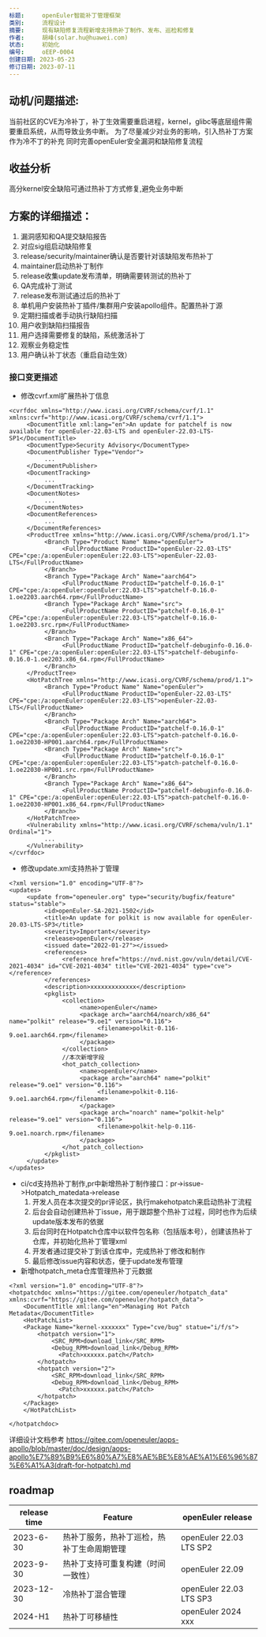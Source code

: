 ```yaml
---
标题:     openEuler智能补丁管理框架
类别:     流程设计
摘要:     现有缺陷修复流程新增支持热补丁制作、发布、巡检和修复
作者:     胡峰(solar.hu@huawei.com)
状态:     初始化
编号:     oEEP-0004 
创建日期: 2023-05-23
修订日期: 2023-07-11
---
```


## 动机/问题描述:
当前社区的CVE为冷补丁，补丁生效需要重启进程，kernel，glibc等底层组件需要重启系统，从而导致业务中断。
为了尽量减少对业务的影响，引入热补丁方案作为冷不丁的补充
同时完善openEuler安全漏洞和缺陷修复流程

## 收益分析
高分kernel安全缺陷可通过热补丁方式修复,避免业务中断

## 方案的详细描述：
1. 漏洞感知和QA提交缺陷报告
2. 对应sig组启动缺陷修复
3. release/security/maintainer确认是否要针对该缺陷发布热补丁
4. maintainer启动热补丁制作
5. release收集update发布清单，明确需要转测试的热补丁
6. QA完成补丁测试
7. release发布测试通过后的热补丁
8. 单机用户安装热补丁插件/集群用户安装apollo组件。配置热补丁源
9. 定期扫描或者手动执行缺陷扫描
10. 用户收到缺陷扫描报告
11. 用户选择需要修复的缺陷，系统激活补丁
12. 观察业务稳定性
13. 用户确认补丁状态（重启自动生效）

### 接口变更描述
- 修改cvrf.xml扩展热补丁信息
```
<cvrfdoc xmlns="http://www.icasi.org/CVRF/schema/cvrf/1.1" xmlns:cvrf="http://www.icasi.org/CVRF/schema/cvrf/1.1">
     <DocumentTitle xml:lang="en">An update for patchelf is now available for openEuler-22.03-LTS and openEuler-22.03-LTS-SP1</DocumentTitle>
     <DocumentType>Security Advisory</DocumentType>
     <DocumentPublisher Type="Vendor">
          ...
     </DocumentPublisher>
     <DocumentTracking>
          ...
     </DocumentTracking>
     <DocumentNotes>
          ...
     </DocumentNotes>
     <DocumentReferences>
          ...
     </DocumentReferences>
     <ProductTree xmlns="http://www.icasi.org/CVRF/schema/prod/1.1">
          <Branch Type="Product Name" Name="openEuler">
               <FullProductName ProductID="openEuler-22.03-LTS" CPE="cpe:/a:openEuler:openEuler:22.03-LTS">openEuler-22.03-LTS</FullProductName>
          </Branch>
          <Branch Type="Package Arch" Name="aarch64">
               <FullProductName ProductID="patchelf-0.16.0-1" CPE="cpe:/a:openEuler:openEuler:22.03-LTS">patchelf-0.16.0-1.oe2203.aarch64.rpm</FullProductName>
          <Branch Type="Package Arch" Name="src">
               <FullProductName ProductID="patchelf-0.16.0-1" CPE="cpe:/a:openEuler:openEuler:22.03-LTS">patchelf-0.16.0-1.oe2203.src.rpm</FullProductName>
          </Branch>
          <Branch Type="Package Arch" Name="x86_64">
               <FullProductName ProductID="patchelf-debuginfo-0.16.0-1" CPE="cpe:/a:openEuler:openEuler:22.03-LTS">patchelf-debuginfo-0.16.0-1.oe2203.x86_64.rpm</FullProductName>
          </Branch>
     </ProductTree>
     <HotPatchTree xmlns="http://www.icasi.org/CVRF/schema/prod/1.1">
          <Branch Type="Product Name" Name="openEuler">
               <FullProductName ProductID="openEuler-22.03-LTS" CPE="cpe:/a:openEuler:openEuler:22.03-LTS">openEuler-22.03-LTS</FullProductName>
          </Branch>
          <Branch Type="Package Arch" Name="aarch64">
               <FullProductName ProductID="patchelf-0.16.0-1" CPE="cpe:/a:openEuler:openEuler:22.03-LTS">patch-patchelf-0.16.0-1.oe22030-HP001.aarch64.rpm</FullProductName>
          <Branch Type="Package Arch" Name="src">
               <FullProductName ProductID="patchelf-0.16.0-1" CPE="cpe:/a:openEuler:openEuler:22.03-LTS">patch-patchelf-0.16.0-1.oe22030-HP001.src.rpm</FullProductName>
          </Branch>
          <Branch Type="Package Arch" Name="x86_64">
               <FullProductName ProductID="patchelf-debuginfo-0.16.0-1" CPE="cpe:/a:openEuler:openEuler:22.03-LTS">patch-patchelf-0.16.0-1.oe22030-HP001.x86_64.rpm</FullProductName>
          </Branch>
     </HotPatchTree>     
     <Vulnerability xmlns="http://www.icasi.org/CVRF/schema/vuln/1.1" Ordinal="1">
          ...
     </Vulnerability>
</cvrfdoc>
```
- 修改update.xml支持热补丁管理
```
<?xml version="1.0" encoding="UTF-8"?>  
<updates>  
     <update from="openeuler.org" type="security/bugfix/feature" status="stable">  
          <id>openEuler-SA-2021-1502</id>  
          <title>An update for polkit is now available for openEuler-20.03-LTS-SP3</title>  
          <severity>Important</severity>  
          <release>openEuler</release>  
          <issued date="2022-01-27"></issued>  
          <references>  
               <reference href="https://nvd.nist.gov/vuln/detail/CVE-2021-4034" id="CVE-2021-4034" title="CVE-2021-4034" type="cve"></reference>  
          </references>
          <description>xxxxxxxxxxxxx</description>
          <pkglist>
               <collection>
                    <name>openEuler</name>
                    <package arch="aarch64/noarch/x86_64" name="polkit" release="9.oe1" version="0.116">
                         <filename>polkit-0.116-9.oe1.aarch64.rpm</filename>
                    </package>
               </collection>
			   //本次新增字段
			   <hot_patch_collection>
                    <name>openEuler</name>
                    <package arch="aarch64" name="polkit" release="9.oe1" version="0.116">
                         <filename>polkit-0.116-9.oe1.aarch64.rpm</filename>
                    </package>
                    <package arch="noarch" name="polkit-help" release="9.oe1" version="0.116">
                         <filename>polkit-help-0.116-9.oe1.noarch.rpm</filename>
                    </package>
			   </hot_patch_collection>
          </pkglist>
     </update>
</updates>
```
- ci/cd支持热补丁制作,pr中新增热补丁制作接口：pr->issue->Hotpatch_matedata->release
   1. 开发人员在本次提交的pr评论区，执行makehotpatch来启动热补丁流程
   2. 后台会自动创建热补丁issue，用于跟踪整个热补丁过程，同时也作为后续update版本发布的依据
   3. 后台同时在Hotpatch仓库中以软件包名称（包括版本号），创建该热补丁仓库，并初始化热补丁管理xml
   4. 开发者通过提交补丁到该仓库中，完成热补丁修改和制作
   5. 最后修改issue内容和状态，便于update发布管理
- 新增hotpatch_meta仓库管理热补丁元数据
```
<?xml version="1.0" encoding="UTF-8"?>
<hotpatchdoc xmlns="https://gitee.com/openeuler/hotpatch_data" xmlns:cvrf="https://gitee.com/openeuler/hotpatch_data">
	<DocumentTitle xml:lang="en">Managing Hot Patch Metadata</DocumentTitle>
	<HotPatchList>
	<Package Name="kernel-xxxxxxx" Type="cve/bug" statue="i/f/s">
	    <hotpatch version="1">
	        <SRC_RPM>download_link</SRC_RPM>
		    <Debug_RPM>download_link</Debug_RPM>
              <Patch>xxxxxx.patch</Patch>
		</hotpatch>
        <hotpatch version="2">
	        <SRC_RPM>download_link</SRC_RPM>
		    <Debug_RPM>download_link</Debug_RPM>
              <Patch>xxxxxx.patch</Patch>
		</hotpatch>
	</Package>
	</HotPatchList>

</hotpatchdoc>
```

详细设计文档参考
https://gitee.com/openeuler/aops-apollo/blob/master/doc/design/aops-apollo%E7%89%B9%E6%80%A7%E8%AE%BE%E8%AE%A1%E6%96%87%E6%A1%A3(draft-for-hotpatch).md


## roadmap
|release time|Feature|openEuler release|
|-----|-----|------|
|2023-6-30|热补丁服务，热补丁巡检，热补丁生命周期管理|openEuler 22.03 LTS SP2|
|2023-9-30|热补丁支持可重复构建（时间一致性）|openEuler 22.09|
|2023-12-30|冷热补丁混合管理|openEuler 22.03 LTS SP3|
|2024-H1|热补丁可移植性|openEuler 2024 xxx|
